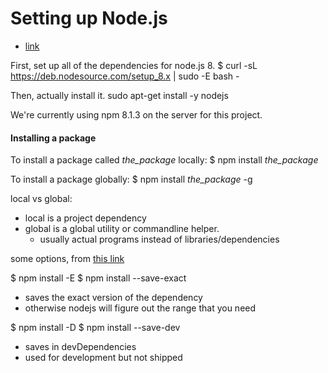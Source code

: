 # Setting up Node.js
 - [link](https://nodejs.org/en/download/package-manager/#debian-and-ubuntu-based-linux-distributions)

First, set up all of the dependencies for node.js 8.
$ curl -sL https://deb.nodesource.com/setup_8.x | sudo -E bash -

Then, actually install it.
sudo apt-get install -y nodejs

We're currently using npm 8.1.3 on the server for this project.

#### Installing a package

To install a package called *the_package* locally:
$ npm install *the_package*

To install a package globally:
$ npm install *the_package* -g

local vs global:
 - local is a project dependency
 - global is a global utility or commandline helper.
   - usually actual programs instead of libraries/dependencies

some options, from [this link](https://docs.npmjs.com/cli/install)

$ npm install -E
$ npm install --save-exact
 - saves the exact version of the dependency
 - otherwise nodejs will figure out the range that you need
 
$ npm install -D
$ npm install --save-dev
 - saves in devDependencies
 - used for development but not shipped
